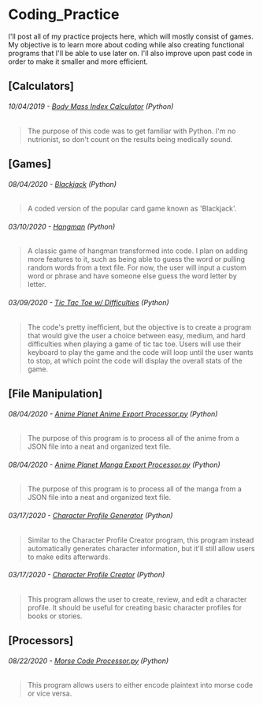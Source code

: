 # Coding_Practice
I'll post all of my practice projects here, which will mostly consist of games. My objective is to learn more about coding while also creating functional programs that I'll be able to use later on. I'll also improve upon past code in order to make it smaller and more efficient.

## [Calculators]

###### 10/04/2019 - [Body Mass Index Calculator](https://github.com/JawshyJ/Coding_Practice/blob/master/Calculators/Body%20Mass%20Index%20Calculator.py) (Python)
> The purpose of this code was to get familiar with Python. I'm no nutrionist, so don't count on the results being medically sound.


## [Games]

###### 08/04/2020 - [Blackjack](https://github.com/JawshyJ/Coding_Practice/blob/master/Games/Blackjack.py) (Python)
> A coded version of the popular card game known as 'Blackjack'.

###### 03/10/2020 - [Hangman](https://github.com/JawshyJ/Coding_Practice/blob/master/Games/Hangman.py) (Python)
> A classic game of hangman transformed into code. I plan on adding more features to it, such as being able to guess the word or pulling random words from a text file. For now, the user will input a custom word or phrase and have someone else guess the word letter by letter.

###### 03/09/2020 - [Tic Tac Toe w/ Difficulties](https://github.com/JawshyJ/Coding_Practice/blob/master/Games/Tic%20Tac%20Toe.py) (Python)
> The code's pretty inefficient, but the objective is to create a program that would give the user a choice between easy, medium, and hard difficulties when playing a game of tic tac toe. Users will use their keyboard to play the game and the code will loop until the user wants to stop, at which point the code will display the overall stats of the game.


## [File Manipulation]

###### 08/04/2020 - [Anime Planet Anime Export Processor.py](https://github.com/JawshyJ/Coding_Practice/blob/master/File%20Manipulation/Anime%20Plane%20Anime%20Export%20Processor.py) (Python)
> The purpose of this program is to process all of the anime from a JSON file into a neat and organized text file.

###### 08/04/2020 - [Anime Planet Manga Export Processor.py](https://github.com/JawshyJ/Coding_Practice/blob/master/File%20Manipulation/Anime%20Planet%20Manga%20Export%20Processor.py) (Python)
> The purpose of this program is to process all of the manga from a JSON file into a neat and organized text file.

###### 03/17/2020 - [Character Profile Generator](https://github.com/JawshyJ/Coding_Practice/tree/master/File%20Manipulation/Character%20Profile%20Generator) (Python)
> Similar to the Character Profile Creator program, this program instead automatically generates character information, but it'll still allow users to make edits afterwards.

###### 03/17/2020 - [Character Profile Creator](https://github.com/JawshyJ/Coding_Practice/blob/master/File%20Manipulation/Character%20Profile%20Creator.py) (Python)
> This program allows the user to create, review, and edit a character profile. It should be useful for creating basic character profiles for books or stories.


## [Processors]

###### 08/22/2020 - [Morse Code Processor.py](https://github.com/JawshyJ/Coding_Practice/blob/master/Processors/Morse%20Code%20Processor.py) (Python)
> This program allows users to either encode plaintext into morse code or vice versa.
